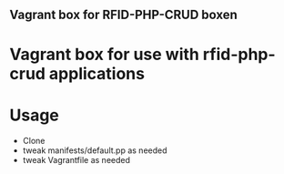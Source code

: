 ## Vagrant box for RFID-PHP-CRUD boxen

Vagrant box for use with rfid-php-crud applications
==

Usage
==

* Clone
* tweak manifests/default.pp as needed
* tweak Vagrantfile as needed

